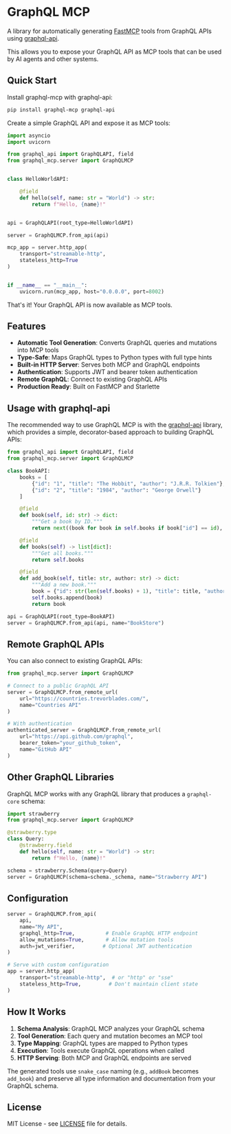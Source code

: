 # GraphQL MCP

A library for automatically generating [FastMCP](https://pypi.org/project/fastmcp/) tools from GraphQL APIs using [graphql-api](https://pypi.org/project/graphql-api/).

This allows you to expose your GraphQL API as MCP tools that can be used by AI agents and other systems.

## Quick Start

Install graphql-mcp with graphql-api:

```bash
pip install graphql-mcp graphql-api
```

Create a simple GraphQL API and expose it as MCP tools:

```python
import asyncio
import uvicorn

from graphql_api import GraphQLAPI, field
from graphql_mcp.server import GraphQLMCP


class HelloWorldAPI:

    @field
    def hello(self, name: str = "World") -> str:
        return f"Hello, {name}!"


api = GraphQLAPI(root_type=HelloWorldAPI)

server = GraphQLMCP.from_api(api)

mcp_app = server.http_app(
    transport="streamable-http",
    stateless_http=True
)


if __name__ == "__main__":
    uvicorn.run(mcp_app, host="0.0.0.0", port=8002)
```

That's it! Your GraphQL API is now available as MCP tools.

## Features

- **Automatic Tool Generation**: Converts GraphQL queries and mutations into MCP tools
- **Type-Safe**: Maps GraphQL types to Python types with full type hints
- **Built-in HTTP Server**: Serves both MCP and GraphQL endpoints
- **Authentication**: Supports JWT and bearer token authentication
- **Remote GraphQL**: Connect to existing GraphQL APIs
- **Production Ready**: Built on FastMCP and Starlette

## Usage with graphql-api

The recommended way to use GraphQL MCP is with the [graphql-api](https://github.com/graphql-python/graphql-api) library, which provides a simple, decorator-based approach to building GraphQL APIs:

```python
from graphql_api import GraphQLAPI, field
from graphql_mcp.server import GraphQLMCP

class BookAPI:
    books = [
        {"id": "1", "title": "The Hobbit", "author": "J.R.R. Tolkien"},
        {"id": "2", "title": "1984", "author": "George Orwell"}
    ]

    @field
    def book(self, id: str) -> dict:
        """Get a book by ID."""
        return next((book for book in self.books if book["id"] == id), None)

    @field
    def books(self) -> list[dict]:
        """Get all books."""
        return self.books

    @field
    def add_book(self, title: str, author: str) -> dict:
        """Add a new book."""
        book = {"id": str(len(self.books) + 1), "title": title, "author": author}
        self.books.append(book)
        return book

api = GraphQLAPI(root_type=BookAPI)
server = GraphQLMCP.from_api(api, name="BookStore")
```

## Remote GraphQL APIs

You can also connect to existing GraphQL APIs:

```python
from graphql_mcp.server import GraphQLMCP

# Connect to a public GraphQL API
server = GraphQLMCP.from_remote_url(
    url="https://countries.trevorblades.com/",
    name="Countries API"
)

# With authentication
authenticated_server = GraphQLMCP.from_remote_url(
    url="https://api.github.com/graphql",
    bearer_token="your_github_token",
    name="GitHub API"
)
```

## Other GraphQL Libraries

GraphQL MCP works with any GraphQL library that produces a `graphql-core` schema:

```python
import strawberry
from graphql_mcp.server import GraphQLMCP

@strawberry.type
class Query:
    @strawberry.field
    def hello(self, name: str = "World") -> str:
        return f"Hello, {name}!"

schema = strawberry.Schema(query=Query)
server = GraphQLMCP(schema=schema._schema, name="Strawberry API")
```

## Configuration

```python
server = GraphQLMCP.from_api(
    api,
    name="My API",
    graphql_http=True,          # Enable GraphQL HTTP endpoint
    allow_mutations=True,       # Allow mutation tools
    auth=jwt_verifier,         # Optional JWT authentication
)

# Serve with custom configuration
app = server.http_app(
    transport="streamable-http",  # or "http" or "sse"
    stateless_http=True,         # Don't maintain client state
)
```

## How It Works

1. **Schema Analysis**: GraphQL MCP analyzes your GraphQL schema
2. **Tool Generation**: Each query and mutation becomes an MCP tool
3. **Type Mapping**: GraphQL types are mapped to Python types
4. **Execution**: Tools execute GraphQL operations when called
5. **HTTP Serving**: Both MCP and GraphQL endpoints are served

The generated tools use `snake_case` naming (e.g., `addBook` becomes `add_book`) and preserve all type information and documentation from your GraphQL schema.

## License

MIT License - see [LICENSE](LICENSE) file for details.